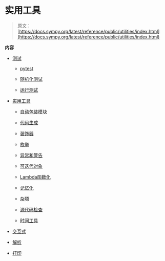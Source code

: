 # 实用工具

> 原文：[https://docs.sympy.org/latest/reference/public/utilities/index.html](https://docs.sympy.org/latest/reference/public/utilities/index.html)

**内容**

+   [测试](../../../modules/testing/index.html)

    +   [pytest](../../../modules/testing/pytest.html)

    +   [随机化测试](../../../modules/testing/randtest.html)

    +   [运行测试](../../../modules/testing/runtests.html)

+   [实用工具](../../../modules/utilities/index.html)

    +   [自动包装模块](../../../modules/utilities/autowrap.html)

    +   [代码生成](../../../modules/utilities/codegen.html)

    +   [装饰器](../../../modules/utilities/decorator.html)

    +   [枚举](../../../modules/utilities/enumerative.html)

    +   [异常和警告](../../../modules/utilities/exceptions.html)

    +   [可迭代对象](../../../modules/utilities/iterables.html)

    +   [Lambda函数化](../../../modules/utilities/lambdify.html)

    +   [记忆化](../../../modules/utilities/memoization.html)

    +   [杂项](../../../modules/utilities/misc.html)

    +   [源代码检查](../../../modules/utilities/source.html)

    +   [时间工具](../../../modules/utilities/timeutils.html)

+   [交互式](../../../modules/interactive.html)

+   [解析](../../../modules/parsing.html)

+   [打印](../../../modules/printing.html)
